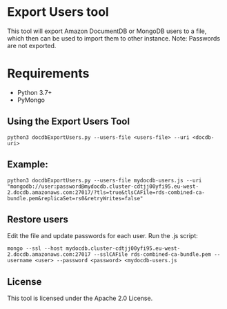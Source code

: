 # Export Users tool

This tool will export Amazon DocumentDB or MongoDB users to a file, which then can be used to import them to other instance. Note: Passwords are not exported.

# Requirements
 - Python 3.7+
 - PyMongo

## Using the Export Users Tool
`python3 docdbExportUsers.py --users-file <users-file> --uri <docdb-uri>`

## Example:
`python3 docdbExportUsers.py --users-file mydocdb-users.js --uri "mongodb://user:password@mydocdb.cluster-cdtjj00yfi95.eu-west-2.docdb.amazonaws.com:27017/?tls=true&tlsCAFile=rds-combined-ca-bundle.pem&replicaSet=rs0&retryWrites=false"`

## Restore users
Edit the file and update passwords for each user. Run the .js script:

`mongo --ssl --host mydocdb.cluster-cdtjj00yfi95.eu-west-2.docdb.amazonaws.com:27017 --sslCAFile rds-combined-ca-bundle.pem --username <user> --password <password> <mydocdb-users.js`

## License
This tool is licensed under the Apache 2.0 License.
